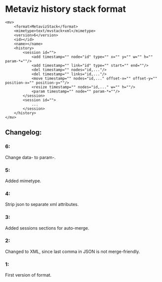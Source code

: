 # Metaviz history stack format

    <mv>
        <format>MetavizStack</format>
        <mimetype>text/mvstack+xml</mimetype>
        <version>6</version>
	    <id></id>
        <name></name>
	    <history>
	        <session id="">
		        <add timestamp="" node="id" type="" x="" y="" w="" h="" param-*=""/>
		        <add timestamp="" link="id" type="" start="" end=""/>
		        <del timestamp="" nodes="id,..."/>
		        <del timestamp="" links="id,..."/>
		        <move timestamp="" nodes="id,..." offset-x="" offset-y="" position-x="" position-y=""/>
		        <resize timestamp="" nodes="id,..." w="" h=""/>
		        <param timestamp="" node="" param-*=""/>
	        </session>
	        <session id="">
	            ...
	        </session>
	    </history>
	</mv>

## Changelog:

### 6:
Change data- to param-.

### 5:
Added mimetype.

### 4:
Strip json to separate xml attributes.

### 3:
Added sessions sections for auto-merge.

### 2:
Changed to XML, since last comma in JSON is not merge-friendly.

### 1:
First version of format.